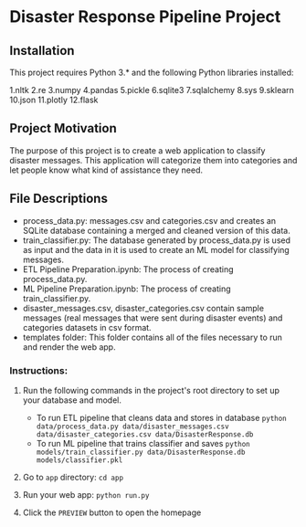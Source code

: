 # Disaster Response Pipeline Project

## Installation <a name="installation"></a>

This project requires Python 3.* and the following Python libraries installed:

1.nltk
2.re
3.numpy
4.pandas
5.pickle
6.sqlite3
7.sqlalchemy
8.sys
9.sklearn
10.json
11.plotly
12.flask

## Project Motivation<a name="motivation"></a>

The purpose of this project is to create a web application to classify disaster messages. This application will categorize them into categories and let people know what kind of assistance they need.

## File Descriptions <a name="files"></a>

- process_data.py: messages.csv and categories.csv and creates an SQLite database containing a merged and cleaned version of this data.
- train_classifier.py: The database generated by process_data.py is used as input and the data in it is used to create an ML model for classifying messages.
- ETL Pipeline Preparation.ipynb: The process of creating process_data.py.
- ML Pipeline Preparation.ipynb: The process of creating train_classifier.py.
-  disaster_messages.csv, disaster_categories.csv contain sample messages (real messages that were sent during disaster events) and categories datasets in csv format.
-  templates folder: This folder contains all of the files necessary to run and render the web app.

### Instructions:
1. Run the following commands in the project's root directory to set up your database and model.

    - To run ETL pipeline that cleans data and stores in database
        `python data/process_data.py data/disaster_messages.csv data/disaster_categories.csv data/DisasterResponse.db`
    - To run ML pipeline that trains classifier and saves
        `python models/train_classifier.py data/DisasterResponse.db models/classifier.pkl`

2. Go to `app` directory: `cd app`

3. Run your web app: `python run.py`

4. Click the `PREVIEW` button to open the homepage
